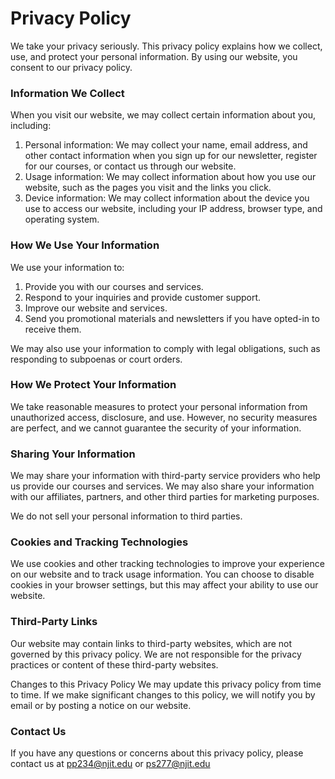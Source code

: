 # Privacy Policy 

We take your privacy seriously. This privacy policy explains how we collect, use, and protect your personal information. By using our website, you consent to our privacy policy.

### Information We Collect

When you visit our website, we may collect certain information about you, including:
1. Personal information: We may collect your name, email address, and other contact information when you sign up for our newsletter, register for our courses, or contact us through our website.
2. Usage information: We may collect information about how you use our website, such as the pages you visit and the links you click.
3. Device information: We may collect information about the device you use to access our website, including your IP address, browser type, and operating system.

### How We Use Your Information

We use your information to:
1. Provide you with our courses and services.
2. Respond to your inquiries and provide customer support.
3. Improve our website and services. 
4. Send you promotional materials and newsletters if you have opted-in to receive them.

We may also use your information to comply with legal obligations, such as responding to subpoenas or court orders.

### How We Protect Your Information

We take reasonable measures to protect your personal information from unauthorized access, disclosure, and use. However, no security measures are perfect, and we cannot guarantee the security of your information.

### Sharing Your Information

We may share your information with third-party service providers who help us provide our courses and services. We may also share your information with our affiliates, partners, and other third parties for marketing purposes.

We do not sell your personal information to third parties.

### Cookies and Tracking Technologies

We use cookies and other tracking technologies to improve your experience on our website and to track usage information. You can choose to disable cookies in your browser settings, but this may affect your ability to use our website.

### Third-Party Links

Our website may contain links to third-party websites, which are not governed by this privacy policy. We are not responsible for the privacy practices or content of these third-party websites.

Changes to this Privacy Policy
We may update this privacy policy from time to time. If we make significant changes to this policy, we will notify you by email or by posting a notice on our website.

### Contact Us

If you have any questions or concerns about this privacy policy, please contact us at pp234@njit.edu or ps277@njit.edu
